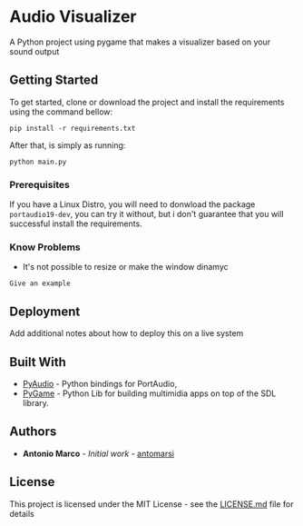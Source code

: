 # Audio Visualizer

A Python project using pygame that makes a visualizer based on your sound output

## Getting Started

To get started, clone or download the project and install the requirements using the command bellow:

```
pip install -r requirements.txt
```

After that, is simply as running:

```
python main.py
```

### Prerequisites

If you have a Linux Distro, you will need to donwload the package `portaudio19-dev`, you can try it without, but i don't guarantee that you will successful install the requirements.

### Know Problems

- It's not possible to resize or make the window dinamyc

```
Give an example
```

## Deployment

Add additional notes about how to deploy this on a live system

## Built With

- [PyAudio](http://people.csail.mit.edu/hubert/pyaudio/) - Python bindings for PortAudio,
- [PyGame](https://www.pygame.org/) - Python Lib for building multimidia apps on top of the SDL library.

## Authors

- **Antonio Marco** - _Initial work_ - [antomarsi](https://github.com/antomarsi)

## License

This project is licensed under the MIT License - see the [LICENSE.md](LICENSE.md) file for details

